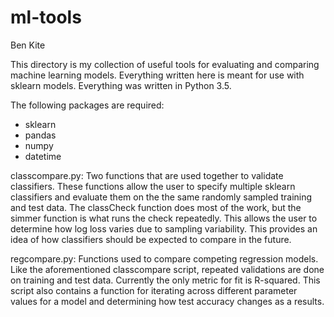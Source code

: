# ml-tools

Ben Kite

This directory is my collection of useful tools for evaluating and
comparing machine learning models. Everything written here is meant
for use with sklearn models. Everything was written in Python 3.5. 

The following packages are required:
- sklearn
- pandas
- numpy
- datetime

classcompare.py:
Two functions that are used together to validate classifiers. These
functions allow the user to specify multiple sklearn classifiers and
evaluate them on the the same randomly sampled training and test
data. The classCheck function does most of the work, but the simmer
function is what runs the check repeatedly. This allows the user to
determine how log loss varies due to sampling variability. This
provides an idea of how classifiers should be expected to
compare in the future.

regcompare.py:
Functions used to compare competing regression models. Like the
aforementioned classcompare script, repeated validations are done on
training and test data. Currently the only metric for fit is
R-squared. This script also contains a function for iterating across
different parameter values for a model and determining how test
accuracy changes as a results.
